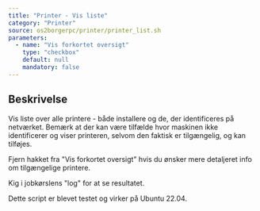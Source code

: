 ```yaml
---
title: "Printer - Vis liste"
category: "Printer"
source: os2borgerpc/printer/printer_list.sh
parameters:
  - name: "Vis forkortet oversigt"
    type: "checkbox"
    default: null
    mandatory: false
---
```


## Beskrivelse
Vis liste over alle printere - både installere og de, der identificeres på netværket.
Bemærk at der kan være tilfælde hvor maskinen ikke identificerer og viser printeren, selvom den faktisk er tilgængelig, og kan tilføjes.

Fjern hakket fra "Vis forkortet oversigt" hvis du ønsker mere detaljeret info om tilgængelige printere.

Kig i jobkørslens "log" for at se resultatet.

Dette script er blevet testet og virker på Ubuntu 22.04.